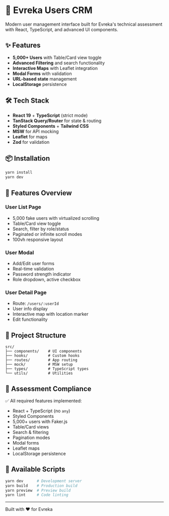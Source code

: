 # 🚀 Evreka Users CRM

Modern user management interface built for Evreka's technical assessment with React, TypeScript, and advanced UI components.

## ✨ Features

- **5,000+ Users** with Table/Card view toggle
- **Advanced Filtering** and search functionality
- **Interactive Maps** with Leaflet integration
- **Modal Forms** with validation
- **URL-based state** management
- **LocalStorage** persistence

## 🛠️ Tech Stack

- **React 19** + **TypeScript** (strict mode)
- **TanStack Query/Router** for state & routing
- **Styled Components** + **Tailwind CSS**
- **MSW** for API mocking
- **Leaflet** for maps
- **Zod** for validation

## 📦 Installation

```bash
yarn install
yarn dev
```

## 🚀 Features Overview

### User List Page

- 5,000 fake users with virtualized scrolling
- Table/Card view toggle
- Search, filter by role/status
- Paginated or infinite scroll modes
- 100vh responsive layout

### User Modal

- Add/Edit user forms
- Real-time validation
- Password strength indicator
- Role dropdown, active checkbox

### User Detail Page

- Route: `/users/:userId`
- User info display
- Interactive map with location marker
- Edit functionality

## 📁 Project Structure

```
src/
├── components/    # UI components
├── hooks/         # Custom hooks
├── routes/        # App routing
├── mock/          # MSW setup
├── types/         # TypeScript types
└── utils/         # Utilities
```

## 🎯 Assessment Compliance

✅ All required features implemented:

- React + TypeScript (no `any`)
- Styled Components
- 5,000+ users with Faker.js
- Table/Card views
- Search & filtering
- Pagination modes
- Modal forms
- Leaflet maps
- LocalStorage persistence

## 🚀 Available Scripts

```bash
yarn dev      # Development server
yarn build    # Production build
yarn preview  # Preview build
yarn lint     # Code linting
```

---

Built with ❤️ for Evreka
